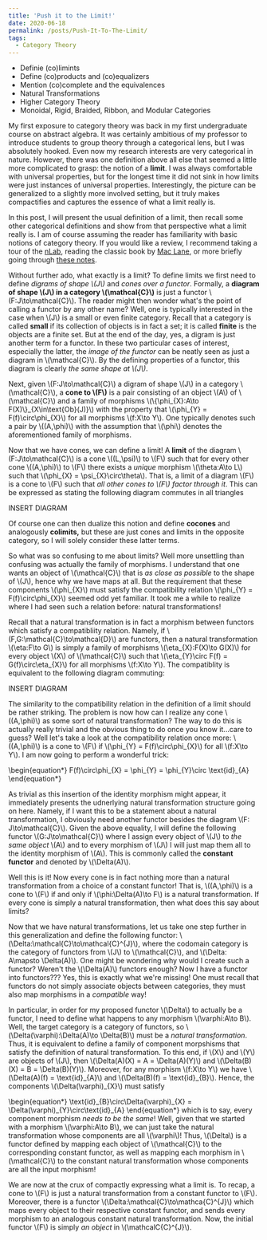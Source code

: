 ```yaml
---
title: 'Push it to the Limit!'
date: 2020-06-18
permalink: /posts/Push-It-To-The-Limit/
tags:
  - Category Theory
---
```


* Definie (co)limints
* Define (co)products and (co)equalizers
* Mention (co)complete and the equivalences
* Natural Transformations
* Higher Category Theory
* Monoidal, Rigid, Braided, Ribbon, and Modular Categories


My first exposure to category theory was back in my first undergraduate course on abstract algebra. It was certainly ambitious of my professor to introduce students to group theory through a categorical lens, but I was absolutely hooked. Even now my research interests are very categorical in nature. However, there was one definition above all else that seemed a little more complicated to grasp: the notion of a **limit**. I was always comfortable with universal properties, but for the longest time it did not sink in how limits were just instances of universal properties. Interestingly, the picture can be generalized to a slightly more involved setting, but it truly makes compactifies and captures the essence of what a limit really is.

In this post, I will present the usual definition of a limit, then recall some other categorical definitions and show from that perspective what a limit really is. I am of course assuming the reader has familiarity with basic notions of category theory. If you would like a review, I recommend taking a tour of the [nLab](https://ncatlab.org/nlab/show/HomePage), reading the classic book by [Mac Lane](https://www.springer.com/gp/book/9780387984032), or more briefly going through [these notes](https://math.ucr.edu/home/baez/qg-fall2004/definitions.pdf).

Without further ado, what exactly is a limit? To define limits we first need to define *digrams of shape \\(J\\)* and *cones over a functor*. Formally, a **diagram of shape \\(J\\) in a category \\(\mathcal{C}\\)** is just a functor \\(F:J\to\mathcal{C}\\). The reader might then wonder what's the point of calling a functor by any other name? Well, one is typically interested in the case when \\(J\\) is a small or even finite category. Recall that a category is called **small** if its collection of objects is in fact a set; it is called **finite** is the objects are a finite set. But at the end of the day, yes, a digram is just another term for a functor. In these two particular cases of interest, especially the latter, the *image of the functor* can be neatly seen as just a diagram in \\(\mathcal{C}\\). By the defining properties of a functor, this diagram is clearly *the same shape at \\(J\\)*.

Next, given \\(F:J\to\mathcal{C}\\) a digram of shape \\(J\\) in a category \\(\mathcal{C}\\), a **cone to \\(F\\)** is a pair consisting of an object \\(A\\) of \\(\mathcal{C}\\) and a family of morphisms \\(\\{\phi\_{X}:A\to F(X)\\}\_{X\in\text{Ob}(J)}\\) with the property that \\(\phi\_{Y} = F(f)\circ\phi\_{X}\\) for all morphisms \\(f:X\to Y\\). One typically denotes such a pair by \\((A,\phi)\\) with the assumption that \\(\phi\\) denotes the aforementioned family of morphisms.

Now that we have cones, we can define a limit! A **limit** of the diagram \\(F:J\to\mathcal{C}\\) is a cone \\((L,\psi)\\) to \\(F\\) such that for every other cone \\((A,\phi)\\) to \\(F\\) there exists a *unique* morphism \\(\theta:A\to L\\) such that \\(\phi\_{X} = \psi\_{X}\circ\theta\\). That is, a limit of a diagram \\(F\\) is a cone to \\(F\\) such that *all other cones to \\(F\\) factor through it*. This can be expressed as stating the following diagram commutes in all triangles

INSERT DIAGRAM

Of course one can then dualize this notion and define **cocones** and analogously **colimits,** but these are just cones and limits in the opposite category, so I will solely consider these latter terms. 

So what was so confusing to me about limits? Well more unsettling than confusing was actually the family of morphisms. I understand that one wants an object of \\(\mathcal{C}\\) that is *as close as possible* to the shape of \\(J\\), hence why we have maps at all. But the requirement that these components \\(\phi\_{X}\\) must satisfy the compatibility relation \\(\phi\_{Y} = F(f)\circ\phi\_{X}\\) seemed odd yet familiar. It took me a while to realize where I had seen such a relation before: natural transformations!

Recall that a natural transformation is in fact a morphism between functors which satisfy a compatibliity relation. Namely, if \\(F,G:\mathcal{C}\to\mathcal{D}\\) are functors, then a natural transformation \\(\eta:F\to G\\) is simply a family of morphisms \\(\eta\_{X}:F(X)\to G(X)\\) for every object \\(X\\) of \\(\mathcal{C}\\) such that \\(\eta\_{Y}\circ F(f) = G(f)\circ\eta\_{X}\\) for all morphisms \\(f:X\to Y\\). The compatiblity is equivalent to the following diagram commuting:

INSERT DIAGRAM

The similarity to the compatibility relation in the definition of a limit should be rather striking. The problem is now how can I realize any cone \\((A,\phi)\\) as some sort of natural transformation? The way to do this is actually really trivial and the obvious thing to do once you know it...care to guess? Well let's take a look at the compatibility relation once more: \\((A,\phi)\\) is a cone to \\(F\\) if \\(\phi\_{Y} = F(f)\circ\phi\_{X}\\) for all \\(f:X\to Y\\). I am now going to perform a wonderful trick:

\begin{equation\*}
  F(f)\circ\phi\_{X} = \phi\_{Y} = \phi\_{Y}\circ \text{id}\_{A}
\end{equation\*}

As trivial as this insertion of the identity morphism might appear, it immediately presents the udnerlying natural transformation structure going on here. Namely, if I want this to be a statement about a natural transformation, I obviously need another functor besides the diagram \\(F: J\to\mathcal{C}\\). Given the above equality, I will define the following functor \\(G:J\to\mathcal{C}\\) where I assign every object of \\(J\\) to *the same object* \\(A\\) and to every morphism of \\(J\\) I will just map them all to the identity morphism of \\(A\\). This is commonly called the **constant functor** and denoted by \\(\Delta(A)\\). 

Well this is it! Now every cone is in fact nothing more than a natural transformation from a choice of a constant functor! That is, \\((A,\phi)\\) is a cone to \\(F\\) if and only if \\(\phi:\Delta(A)\to F\\) is a natural transformation. If every cone is simply a natural transformation, then what does this say about limits? 

Now that we have natural transformations, let us take one step further in this generalization and define the following functor: \\(\Delta:\mathcal{C}\to\mathcal{C}^{J}\\), where the codomain category is the category of functors from \\(J\\) to \\(\mathcal{C}\\), and \\(\Delta: A\mapsto \Delta(A)\\). One might be wondering why would I create such a functor? Weren't the \\(\Delta(A)\\) functors enough? Now I have a functor into functors??? Yes, this is exactly what we're missing! One must recall that functors do not simply associate objects between categories, they must also map morphisms in a *compatible* way!

In particular, in order for my proposed functor \\(\Delta\\) to actually be a functor, I need to define what happens to any morphism \\(\varphi:A\to B\\). Well, the target category is a category of functors, so \\(\Delta(\varphi):\Delta(A)\to \Delta(B)\\) must be a *natural transformation*. Thus, it is equivalent to define a family of component morpshisms that satisfy the definition of natural transformation. To this end, if \\(X\\) and \\(Y\\) are objects of \\(J\\), then \\(\Delta(A)(X) = A = \Delta(A)(Y)\\) and \\(\Delta(B)(X) = B = \Delta(B)(Y)\\). Moreover, for any morphism \\(f:X\to Y\\) we have \\(\Delta(A)(f) = \text{id}\_{A}\\) and \\(\Delta(B)(f) = \text{id}\_{B}\\). Hence, the components \\(\Delta(\varphi)\_{X}\\) must satisfy

\begin{equation\*}
   \text{id}\_{B}\circ\Delta(\varphi)\_{X} = \Delta(\varphi)\_{Y}\circ\text{id}\_{A}
\end{equation\*}
which is to say, every component morphism *needs to be the same*! Well, given that we started with a morphism \\(\varphi:A\to B\\), we can just take the natural transformation whose components are all \\(\varphi\\)! Thus, \\(\Delta\\) is a functor defined by mapping each object of \\(\mathcal{C}\\) to the corresponding constant functor, as well as mapping each morphism in \\(\mathcal{C}\\) to the constant natural transformation whose components are all the input morphism!

We are now at the crux of compactly expressing what a limit is. To recap, a cone to \\(F\\) is just a natural transformation from a constant functor to \\(F\\). Moreover, there is a functor \\(\Delta:\mathcal{C}\to\mathca{C}^{J}\\) which maps every object to their respective constant functor, and sends every morphism to an analogous constant natural transformation. Now, the initial functor \\(F\\) is simply *an object* in \\(\mathcalC{C}^{J}\\). 



